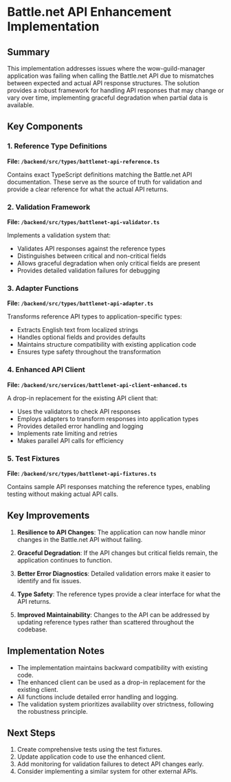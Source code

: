 # Battle.net API Enhancement Implementation

## Summary

This implementation addresses issues where the wow-guild-manager application was failing when calling the Battle.net API due to mismatches between expected and actual API response structures. The solution provides a robust framework for handling API responses that may change or vary over time, implementing graceful degradation when partial data is available.

## Key Components

### 1. Reference Type Definitions
**File: `/backend/src/types/battlenet-api-reference.ts`**

Contains exact TypeScript definitions matching the Battle.net API documentation. These serve as the source of truth for validation and provide a clear reference for what the actual API returns.

### 2. Validation Framework
**File: `/backend/src/types/battlenet-api-validator.ts`**

Implements a validation system that:
- Validates API responses against the reference types
- Distinguishes between critical and non-critical fields
- Allows graceful degradation when only critical fields are present
- Provides detailed validation failures for debugging

### 3. Adapter Functions
**File: `/backend/src/types/battlenet-api-adapter.ts`**

Transforms reference API types to application-specific types:
- Extracts English text from localized strings
- Handles optional fields and provides defaults
- Maintains structure compatibility with existing application code
- Ensures type safety throughout the transformation

### 4. Enhanced API Client
**File: `/backend/src/services/battlenet-api-client-enhanced.ts`**

A drop-in replacement for the existing API client that:
- Uses the validators to check API responses
- Employs adapters to transform responses into application types
- Provides detailed error handling and logging
- Implements rate limiting and retries
- Makes parallel API calls for efficiency

### 5. Test Fixtures
**File: `/backend/src/types/battlenet-api-fixtures.ts`**

Contains sample API responses matching the reference types, enabling testing without making actual API calls.

## Key Improvements

1. **Resilience to API Changes**: The application can now handle minor changes in the Battle.net API without failing.

2. **Graceful Degradation**: If the API changes but critical fields remain, the application continues to function.

3. **Better Error Diagnostics**: Detailed validation errors make it easier to identify and fix issues.

4. **Type Safety**: The reference types provide a clear interface for what the API returns.

5. **Improved Maintainability**: Changes to the API can be addressed by updating reference types rather than scattered throughout the codebase.

## Implementation Notes

- The implementation maintains backward compatibility with existing code.
- The enhanced client can be used as a drop-in replacement for the existing client.
- All functions include detailed error handling and logging.
- The validation system prioritizes availability over strictness, following the robustness principle.

## Next Steps

1. Create comprehensive tests using the test fixtures.
2. Update application code to use the enhanced client.
3. Add monitoring for validation failures to detect API changes early.
4. Consider implementing a similar system for other external APIs.